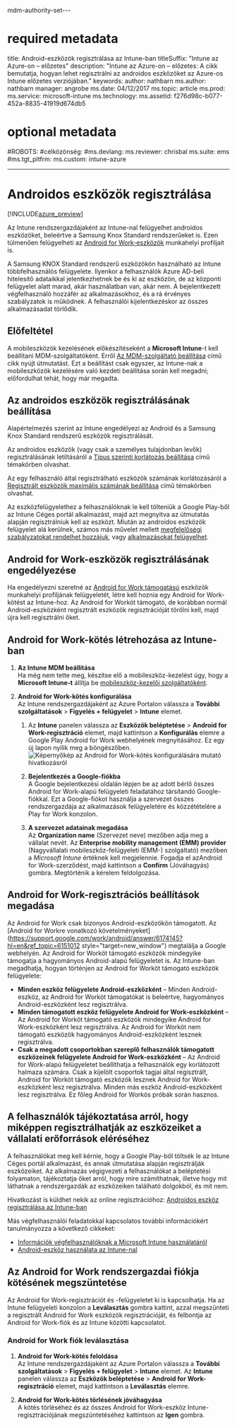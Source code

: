 mdm-authority-set---
# <a name="required-metadata"></a>required metadata

title: Android-eszközök regisztrálása az Intune-ban titleSuffix: "Intune az Azure-on – előzetes" description: "Intune az Azure-on – előzetes: A cikk bemutatja, hogyan lehet regisztrálni az androidos eszközöket az Azure-os Intune előzetes verziójában."
keywords: author: nathbarn ms.author: nathbarn manager: angrobe ms.date: 04/12/2017 ms.topic: article ms.prod: ms.service: microsoft-intune ms.technology: ms.assetid: f276d98c-b077-452a-8835-41919d674db5

# <a name="optional-metadata"></a>optional metadata

#<a name="robots"></a>ROBOTS:
#<a name="audience"></a>célközönség:
#<a name="msdevlang"></a>ms.devlang:
ms.reviewer: chrisbal ms.suite: ems
#<a name="mstgtpltfrm"></a>ms.tgt_pltfrm:
ms.custom: intune-azure

---

# <a name="enroll-android-devices"></a>Androidos eszközök regisztrálása

[!INCLUDE[azure_preview](./includes/azure_preview.md)]

Az Intune rendszergazdájaként az Intune-nal felügyelhet androidos eszközöket, beleértve a Samsung Knox Standard rendszerűeket is. Ezen túlmenően felügyelheti az [Android for Work-eszközök](#enable-enrollment-of-android-for-work-devices) munkahelyi profiljait is.

A Samsung KNOX Standard rendszerű eszközökön használható az Intune többfelhasználós felügyelete. Ilyenkor a felhasználók Azure AD-beli hitelesítő adataikkal jelentkezhetnek be és ki az eszközön, de az központi felügyelet alatt marad, akár használatban van, akár nem. A bejelentkezett végfelhasználó hozzáfér az alkalmazásokhoz, és a rá érvényes szabályzatok is működnek. A felhasználói kijelentkezéskor az összes alkalmazásadat törlődik.

## <a name="prerequisite"></a>Előfeltétel

A mobileszközök kezelésének előkészítéseként a **Microsoft Intune**-t kell beállítani MDM-szolgáltatóként. Erről [Az MDM-szolgáltató beállítása](mdm-authority-set.md) című cikk nyújt útmutatást. Ezt a beállítást csak egyszer, az Intune-nak a mobileszközök kezelésére való kezdeti beállítása során kell megadni; előfordulhat tehát, hogy már megadta.

## <a name="set-up-android-enrollment"></a>Az androidos eszközök regisztrálásának beállítása

Alapértelmezés szerint az Intune engedélyezi az Android és a Samsung Knox Standard rendszerű eszközök regisztrálását.

Az androidos eszközök (vagy csak a személyes tulajdonban levők) regisztrálásának letiltásáról a [Típus szerinti korlátozás beállítása](enrollment-restrictions-set.md#set-device-type-restrictions) című témakörben olvashat.

Az egy felhasználó által regisztrálható eszközök számának korlátozásáról a [Regisztrált eszközök maximális számának beállítása](enrollment-restrictions-set.md#set-device-limit-restrictions) című témakörben olvashat.

Az eszközfelügyelethez a felhasználóknak le kell tölteniük a Google Play-ből az Intune Céges portál alkalmazást, majd azt megnyitva az útmutatás alapján regisztrálniuk kell az eszközt. Miután az androidos eszközök felügyelet alá kerülnek, számos más művelet mellett [megfelelőségi szabályzatokat rendelhet hozzájuk](compliance-policy-create-android.md), vagy [alkalmazásokat felügyelhet](app-management.md).

## <a name="enable-enrollment-of-android-for-work-devices"></a>Android for Work-eszközök regisztrálásának engedélyezése

Ha engedélyezni szeretné az [Android for Work támogatású](https://support.google.com/work/android/answer/6174145?hl=en&ref_topic=6151012) eszközök munkahelyi profiljának felügyeletét, létre kell hoznia egy Android for Work-kötést az Intune-hoz. Az Android for Worköt támogató, de korábban normál Android-eszközként regisztrált eszközök regisztrációját törölni kell, majd újra kell regisztrálni őket.

## <a name="add-android-for-work-binding-for-intune"></a>Android for Work-kötés létrehozása az Intune-ban

1. **Az Intune MDM beállítása**<br>
Ha még nem tette meg, készítse elő a mobileszköz-kezelést úgy, hogy a **Microsoft Intune-t** állítja be [mobileszköz-kezelői szolgáltatóként](mdm-authority-set.md).

2. **Android for Work-kötés konfigurálása**<br>
   Az Intune rendszergazdájaként az Azure Portalon válassza a **További szolgáltatások** > **Figyelés + felügyelet** > **Intune** elemet.

    1. Az **Intune** panelen válassza az **Eszközök beléptetése** > **Android for Work-regisztráció** elemet, majd kattintson a **Konfigurálás** elemre a Google Play Android for Work webhelyének megnyitásához. Ez egy új lapon nyílik meg a böngészőben.
  ![Képernyőkép az Android for Work-kötés konfigurálására mutató hivatkozásról](./media/android-work-bind.png)

    2. **Bejelentkezés a Google-fiókba**<br>
   A Google bejelentkezési oldalán lépjen be az adott bérlő összes Android for Work-alapú felügyeleti feladatához társítandó Google-fiókkal. Ezt a Google-fiókot használja a szervezet összes rendszergazdája az alkalmazások felügyeletére és közzétételére a Play for Work konzolon.

    3. **A szervezet adatainak megadása**<br>
   Az **Organization name** (Szervezet neve) mezőben adja meg a vállalat nevét. Az **Enterprise mobility management (EMM) provider** (Nagyvállalati mobileszköz-felügyeleti (EMM-) szolgáltató) mezőben a *Microsoft Intune* értéknek kell megjelennie. Fogadja el azAndroid for Work-szerződést, majd kattintson a **Confirm** (Jóváhagyás) gombra. Megtörténik a kérelem feldolgozása.

## <a name="specify-android-for-work-enrollment-settings"></a>Android for Work-regisztrációs beállítások megadása
   Az Android for Work csak bizonyos Android-eszközökön támogatott. Az [Android for Workre vonatkozó követelményeket](https://support.google.com/work/android/answer/6174145?hl=en&ref_topic=6151012 style="target=new_window") megtalálja a Google webhelyén. Az Android for Worköt támogató eszközök mindegyike támogatja a hagyományos Android-alapú felügyeletet is.  Az Intune-ban megadhatja, hogyan történjen az Android for Worköt támogató eszközök felügyelete:

   - **Minden eszköz felügyelete Android-eszközként** – Minden Android-eszköz, az Android for Worköt támogatókat is beleértve, hagyományos Android-eszközként lesz regisztrálva.
   - **Minden támogatott eszköz felügyelete Android for Work-eszközként** – Az Android for Worköt támogató eszközök mindegyike Android for Work-eszközként lesz regisztrálva. Az Android for Worköt nem támogató eszközök hagyományos Android-eszközként lesznek regisztrálva.
   - **Csak a megadott csoportokban szereplő felhasználók támogatott eszközeinek felügyelete Android for Work-eszközként** – Az Android for Work-alapú felügyeletet beállíthatja a felhasználók egy korlátozott halmaza számára. Csak a kijelölt csoportok tagjai által regisztrált, Android for Worköt támogató eszközök lesznek Android for Work-eszközként lesz regisztrálva. Minden más eszköz Android-eszközként lesz regisztrálva. Ez főleg Android for Workös próbák során hasznos.

<!--  ## Next steps for Android for Work
After configuring the Android for Work binding and settings, you can do the following:
- [Deploy Android for Work apps](android-for-work-apps.md)
- [Add Android for Work configuration policies](android-for-work-policy-settings-in-microsoft-intune.md)  -->

## <a name="tell-your-users-how-to-enroll-their-devices-to-access-company-resources"></a>A felhasználók tájékoztatása arról, hogy miképpen regisztrálhatják az eszközeiket a vállalati erőforrások eléréséhez

A felhasználókat meg kell kérnie, hogy a Google Play-ből töltsék le az Intune Céges portál alkalmazást, és annak útmutatása alapján regisztrálják eszközeiket. Az alkalmazás végigvezeti a felhasználókat a beléptetési folyamaton, tájékoztatja őket arról, hogy mire számíthatnak, illetve hogy mit láthatnak a rendszergazdák az eszközeiken található dolgokból, és mit nem.

Hivatkozást is küldhet nekik az online regisztrációhoz: [Androidos eszköz regisztrálása az Intune-ban](https://docs.microsoft.com/intune-user-help/enroll-your-device-in-intune-android)

Más végfelhasználói feladatokkal kapcsolatos további információkért tanulmányozza a következő cikkeket:

- [Információk végfelhasználóknak a Microsoft Intune használatáról](https://docs.microsoft.com/intune-classic/deploy-use/how-to-educate-your-end-users-about-microsoft-intune)
- [Android-eszköz használata az Intune-nal](https://docs.microsoft.com/intune-user-help/using-your-android-device-with-intune)

## <a name="unbinding-your-android-for-work-administrative-account"></a>Az Android for Work rendszergazdai fiókja kötésének megszüntetése

Az Android for Work-regisztrációt és -felügyeletet ki is kapcsolhatja. Ha az Intune felügyeleti konzolon a **Leválasztás** gombra kattint, azzal megszünteti a regisztrált Android for Work eszközök regisztrációját, és felbontja az Android for Work-fiók és az Intune közötti kapcsolatot.

### <a name="how-to-unbind-an-android-for-work-account"></a>Android for Work fiók leválasztása

1. **Android for Work-kötés feloldása**<br>
   Az Intune rendszergazdájaként az Azure Portalon válassza a **További szolgáltatások** > **Figyelés + felügyelet** > **Intune** elemet.  Az **Intune** panelen válassza az **Eszközök beléptetése** > **Android for Work-regisztráció** elemet, majd kattintson a **Leválasztás** elemre.

2. **Android for Work-kötés törlésének jóváhagyása**<br>
  A kötés törléséhez és az összes Android for Work-eszköz Intune-regisztrációjának megszüntetéséhez kattintson az **Igen** gombra.
